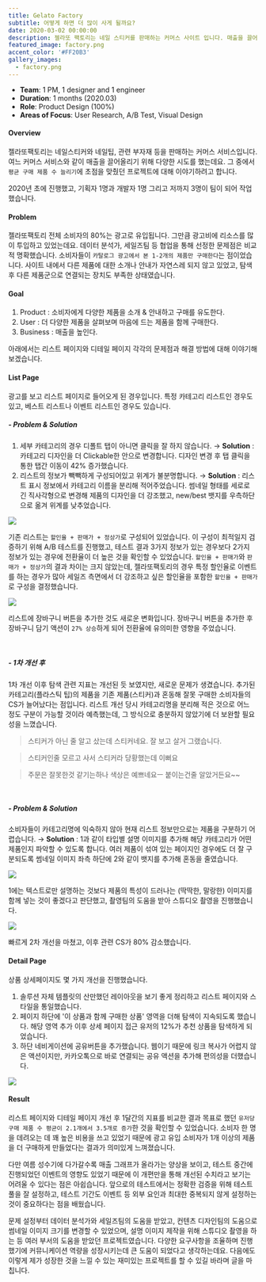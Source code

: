 ```yaml
---
title: Gelato Factory
subtitle: 어떻게 하면 더 많이 사게 될까요?
date: 2020-03-02 00:00:00
description: 젤라또 팩토리는 네일 스티커를 판매하는 커머스 사이트 입니다. 매출을 끌어올리기 위해 했던 다양한 시도 중 하나인 '평균 구매 제품 수 늘리기' 프로젝트로, 매출 증대에 기여한 경험입니다.
featured_image: factory.png
accent_color: '#FF20B3'
gallery_images:
  - factory.png
---
```

* **Team**: 1 PM, 1 designer and 1 engineer
* **Duration**: 1 months (2020.03)
* **Role**: Product Design (100%)
* **Areas of Focus**: User Research, A/B Test, Visual Design

#### Overview
젤라또팩토리는 네일스티커와 네일팁, 관련 부자재 등을 판매하는 커머스 서비스입니다. 여느 커머스 서비스와 같이 매출을 끌어올리기 위해 다양한 시도를 했는데요. 그 중에서 ```평균 구매 제품 수 늘리기```에 초점을 맞췄던 프로젝트에 대해 이야기하려고 합니다.

2020년 초에 진행했고, 기획자 1명과 개발자 1명 그리고 저까지 3명이 팀이 되어 작업했습니다.

#### Problem
젤라또팩토리 전체 소비자의 80%는 광고로 유입됩니다. 그만큼 광고비에 리소스를 많이 투입하고 있었는데요. 데이터 분석가, 세일즈팀 등 협업을 통해 선정한 문제점은 비교적 명확했습니다. 소비자들이 ```카탈로그 광고에서 본 1-2개의 제품만 구매한다```는 점이었습니다. 사이트 내에서 다른 제품에 대한 소개나 안내가 자연스레 되지 않고 있었고, 탐색 후 다른 제품군으로 연결되는 장치도 부족한 상태였습니다.

#### Goal
1. Product : 소비자에게 다양한 제품을 소개 & 안내하고 구매를 유도한다. 
2. User : 더 다양한 제품을 살펴보며 마음에 드는 제품을 함께 구매한다.
3. Business : 매출을 높인다.

아래에서는 리스트 페이지와 디테일 페이지 각각의 문제점과 해결 방법에 대해 이야기해보겠습니다.

#### List Page
<!-- [IMG] before 리스트 유형 (베스트, 카테고리, 이벤트 리스트) -->
<!-- <br> -->
광고를 보고 리스트 페이지로 들어오게 된 경우입니다. 특정 카테고리 리스트인 경우도 있고, 베스트 리스트나 이벤트 리스트인 경우도 있습니다.

<!-- ##### - GOAL
1. 다른 카테고리도 탐색하도록 유도합니다.
2. '팁'이라는 새로운 제품이 출시되었는데, 사이트 내에서 자연스럽게 소개합니다. -->

##### - Problem & Solution

1.  세부 카테고리의 경우 디폴트 탭이 아니면 클릭을 잘 하지 않습니다. → **Solution** : 카테고리 디자인을 더 Clickable한 안으로 변경합니다. 디자인 변경 후 탭 클릭을 통한 탭간 이동이 42% 증가했습니다.
2. 리스트의 정보가 빽빽하게 구성되어있고 위계가 불분명합니다. → **Solution** : 리스트 표시 정보에서 카테고리 이름을 분리해 적어주었습니다. 썸네일 형태를 세로로 긴 직사각형으로 변경해 제품의 디자인을 더 강조했고, new/best 뱃지를 우측하단으로 옮겨 위계를 낮추었습니다.

![](/images/projects/06_factory/02.png)

기존 리스트는 ```할인율 + 판매가 + 정상가```로 구성되어 있었습니다. 이 구성이 최적일지 검증하기 위해 A/B 테스트를 진행했고, 테스트 결과 3가지 정보가 있는 경우보다 2가지 정보가 있는 경우에 전환율이 더 높은 것을 확인할 수 있었습니다. ```할인율 + 판매가```와 ```판매가 + 정상가```의 결과 차이는 크지 않았는데, 젤라또팩토리의 경우 특정 할인율로 이벤트를 하는 경우가 많아 세일즈 측면에서 더 강조하고 싶은 할인율을 포함한 ```할인율 + 판매가```로 구성을 결정했습니다.

![](/images/projects/06_factory/03.png)

리스트에 장바구니 버튼을 추가한 것도 새로운 변화입니다. 장바구니 버튼을 추가한 후 장바구니 담기 액션이 ```27% 상승```하게 되어 전환율에 유의미한 영향을 주었습니다.

<br>


##### - 1차 개선 후
1차 개선 이후 탐색 관련 지표는 개선된 듯 보였지만, 새로운 문제가 생겼습니다. 추가된 카테고리(플라스틱 팁)의 제품을 기존 제품(스티커)과 혼동해 잘못 구매한 소비자들의 CS가 늘어났다는 점입니다. 리스트 개선 당시 카테고리명을 분리해 적은 것으로 어느 정도 구분이 가능할 것이라 예측했는데, 그 방식으로 충분하지 않았기에 더 보완할 필요성을 느꼈습니다.

> 스티커가 아닌 줄 알고 샀는데 스티커네요. 잘 보고 살거 그랬습니다.

> 스티커인줄 모르고 사서 스티커라 당황했는데 이뻐요

> 주문은 잘못한것 같기는하나 색상은 예쁘네요ㅡ 붙이는건줄 알았거든요~~

<br>

##### - Problem & Solution

소비자들이 카테고리명에 익숙하지 않아 현재 리스트 정보만으로는 제품을 구분하기 어렵습니다. → **Solution** : 1과 같이 타입별 설명 이미지를 추가해 해당 카테고리가 어떤 제품인지 파악할 수 있도록 합니다. 여러 제품이 섞여 있는 페이지인 경우에도 더 잘 구분되도록 썸네일 이미지 좌측 하단에 2와 같이 뱃지를 추가해 혼동을 줄였습니다.

![](/images/projects/06_factory/04.png)

1에는 텍스트로만 설명하는 것보다 제품의 특성이 드러나는 (딱딱한, 말랑한) 이미지를 함께 넣는 것이 좋겠다고 판단했고, 촬영팀의 도움을 받아 스튜디오 촬영을 진행했습니다.

![](/images/projects/06_factory/06.png)

빠르게 2차 개선을 마쳤고, 이후 관련 CS가 80% 감소했습니다.

#### Detail Page

상품 상세페이지도 몇 가지 개선을 진행했습니다. 
1. 솔루션 자체 템플릿의 산만했던 레이아웃을 보기 좋게 정리하고 리스트 페이지와 스타일을 통일했습니다. 
2. 페이지 하단에 '이 상품과 함께 구매한 상품' 영역을 더해 탐색이 지속되도록 했습니다. 해당 영역 추가 이후 상세 페이지 접근 유저의 12%가 추천 상품을 탐색하게 되었습니다. 
3. 하단 네비게이션에 공유버튼을 추가했습니다. 웹이기 때문에 링크 복사가 어렵지 않은 액션이지만, 카카오톡으로 바로 연결되는 공유 액션을 추가해 편의성을 더했습니다.

![](/images/projects/06_factory/05.png)



#### Result
리스트 페이지와 디테일 페이지 개선 후 1달간의 지표를 비교한 결과 목표로 했던 ```유저당 구매 제품 수 평균이 2.1개에서 3.5개로 증가```한 것을 확인할 수 있었습니다. 소비자 한 명을 데려오는 데 꽤 높은 비용을 쓰고 있었기 때문에 광고 유입 소비자가 1개 이상의 제품을 더 구매하게 만들었다는 결과가 의미있게 느껴졌습니다.

다만 여름 성수기에 다가갈수록 매출 그래프가 올라가는 양상을 보이고, 테스트 중간에 진행되었던 이벤트의 영향도 있었기 때문에 이 개편만을 통해 개선된 수치라고 보기는 어려울 수 있다는 점은 아쉽습니다. 앞으로의 테스트에서는 정확한 검증을 위해 테스트 풀을 잘 설정하고, 테스트 기간도 이벤트 등 외부 요인과 최대한 중복되지 않게 설정하는 것이 중요하다는 점을 배웠습니다. 

문제 설정부터 데이터 분석가와 세일즈팀의 도움을 받았고, 컨텐츠 디자인팀의 도움으로 썸네일 이미지 크기를 변경할 수 있었으며, 설명 이미지 제작을 위해 스튜디오 촬영을 하는 등 여러 부서의 도움을 받았던 프로젝트였습니다. 다양한 요구사항을 조율하며 진행했기에 커뮤니케이션 역량을 성장시키는데 큰 도움이 되었다고 생각하는데요. 다음에도 이렇게 제가 성장한 것을 느낄 수 있는 재미있는 프로젝트를 할 수 있길 바라며 글을 마칩니다.